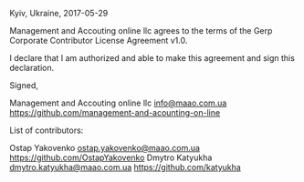 Kyiv, Ukraine, 2017-05-29

Management and Accouting online llc agrees to the terms of the Gerp Corporate Contributor License Agreement v1.0.

I declare that I am authorized and able to make this agreement and sign this declaration.

Signed,

Management and Accouting online llc info@maao.com.ua https://github.com/management-and-acounting-on-line

List of contributors:

Ostap Yakovenko ostap.yakovenko@maao.com.ua https://github.com/OstapYakovenko
Dmytro Katyukha dmytro.katyukha@maao.com.ua https://github.com/katyukha
